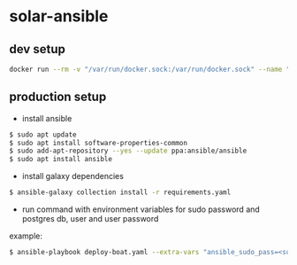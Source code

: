 # solar-ansible

## dev setup
```bash
docker run --rm -v "/var/run/docker.sock:/var/run/docker.sock" --name "solar-infra-runner" ghcr.io/mospolytech-solar-regatta/solar-ansible/solar-infra-runner:latest
```

## production setup

* install ansible

```bash
$ sudo apt update
$ sudo apt install software-properties-common
$ sudo add-apt-repository --yes --update ppa:ansible/ansible
$ sudo apt install ansible
```
* install galaxy dependencies

```bash
$ ansible-galaxy collection install -r requirements.yaml
```

* run command with environment variables for sudo password and postgres db, user and user password

example:
```bash
$ ansible-playbook deploy-boat.yaml --extra-vars "ansible_sudo_pass=<sudo_password> db_user=<postgres_user> db_name=<postgres_db> db_password=<postgres_password>"
```
